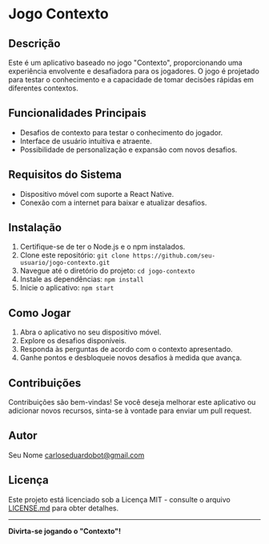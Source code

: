 # Jogo Contexto

## Descrição
Este é um aplicativo baseado no jogo "Contexto", proporcionando uma experiência envolvente e desafiadora para os jogadores. O jogo é projetado para testar o conhecimento e a capacidade de tomar decisões rápidas em diferentes contextos.

## Funcionalidades Principais
- Desafios de contexto para testar o conhecimento do jogador.
- Interface de usuário intuitiva e atraente.
- Possibilidade de personalização e expansão com novos desafios.

## Requisitos do Sistema
- Dispositivo móvel com suporte a React Native.
- Conexão com a internet para baixar e atualizar desafios.

## Instalação
1. Certifique-se de ter o Node.js e o npm instalados.
2. Clone este repositório: `git clone https://github.com/seu-usuario/jogo-contexto.git`
3. Navegue até o diretório do projeto: `cd jogo-contexto`
4. Instale as dependências: `npm install`
5. Inicie o aplicativo: `npm start`

## Como Jogar
1. Abra o aplicativo no seu dispositivo móvel.
2. Explore os desafios disponíveis.
3. Responda às perguntas de acordo com o contexto apresentado.
4. Ganhe pontos e desbloqueie novos desafios à medida que avança.

## Contribuições
Contribuições são bem-vindas! Se você deseja melhorar este aplicativo ou adicionar novos recursos, sinta-se à vontade para enviar um pull request.

## Autor
Seu Nome <carloseduardobot@gmail.com>

## Licença
Este projeto está licenciado sob a Licença MIT - consulte o arquivo [LICENSE.md](LICENSE.md) para obter detalhes.

---

**Divirta-se jogando o "Contexto"!**
